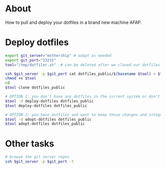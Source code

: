 # About

How to pull and deploy your dotfiles in a brand new machine AFAP.

# Deploy dotfiles

```bash
export git_server="mothership" # adapt as needed
export git_port="23231"
tool="/tmp/dotfiler.sh"  # can be deleted after we cloned our dotfiles

ssh $git_server -p $git_port cat dotfiles_public/$(basename $tool) > $tool
chmod +x $tool
cd
$tool clone dotfiles_public

# OPTION 1: you don't have any dotfiles in the current system or don't mind overwriting them
$tool -d deploy-dotfiles dotfiles_public
$tool deploy-dotfiles dotfiles_public

# OPTION 2: you have dotfiles and want to keep those changes and integrate them with the dotfiles repo
$tool -d adopt-dotfiles dotfiles_public
$tool adopt-dotfiles dotfiles_public
```

# Other tasks

```bash
# browse the git server repos
ssh $git_server -p $git_port -t
```


